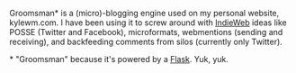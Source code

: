 Groomsman* is a (micro)-blogging engine used on my personal website,
kylewm.com. I have been using it to screw around with
[IndieWeb](http://indiewebcamp.com) ideas like POSSE (Twitter and
Facebook), microformats, webmentions (sending and receiving), and
backfeeding comments from silos (currently only Twitter).

\* "Groomsman" because it's powered by a [Flask](http://flask.pocoo.org/). Yuk, yuk.
